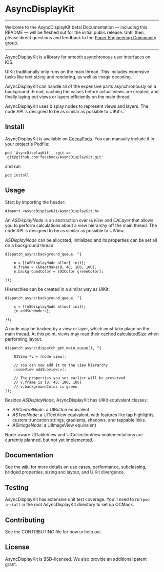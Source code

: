 # AsyncDisplayKit

---

Welcome to the AsyncDisplayKit beta!  Documentation — including this README — will be fleshed out for the initial public release.  Until then, please direct questions and feedback to the [Paper Engineering Community](https://www.facebook.com/groups/551597518288687) group.

---


AsyncDisplayKit is a library for smooth asynchronous user interfaces on iOS.

UIKit traditionally only runs on the main thread. This includes expensive tasks like text sizing and rendering, as well as image decoding. 

AsyncDisplayKit can handle all of the expensive parts asynchronously on a background thread, caching the values before actual views are created, and finally laying out views or layers efficiently on the main thread.

AsyncDisplayKit uses display nodes to represent views and layers. The node API is designed to be as similar as possible to UIKit's. 


## Install

AsyncDisplayKit is available on [CocoaPods](http://cocoapods.org/).  You can manually include it in your project's Podfile:

	pod 'AsyncDisplayKit', :git => 'git@github.com:facebook/AsyncDisplayKit.git'

and run 

	pod install


## Usage

Start by importing the header:

	#import <AsyncDisplayKit/AsyncDisplayKit.h>

An _ASDisplayNode_ is an abstraction over _UIView_ and _CALayer_ that allows you to perform calculations about a view hierarchy off the main thread. The node API is designed to be as similar as possible to UIView.

_ASDisplayNode_ can be allocated, initialized and its properties can be set all on a background thread.

	dispatch_async(background_queue, ^{
	
		n = [[ASDisplayNode alloc] init];
		n.frame = CGRectMake(0, 40, 100, 100);
		n.backgroundColor = [UIColor greenColor];
		
	});

Hierarchies can be created in a similar way as UIKit:

	dispatch_async(background_queue, ^{
		
		s = [[ASDisplayNode alloc] init];
		[n addSubNode:s];
		
	});

A node may be backed by a view or layer, which must take place on the main thread. At this point, views may read their cached calculatedSize when performing layout.

	dispatch_async(dispatch_get_main_queue(), ^{
	
		UIView *v = [node view];
	
		// You can now add it to the view hierarchy
		[someView addSubview:v];

		// The properties you set earlier will be preserved
		// v.frame is {0, 40, 100, 100}
		// v.backgroundColor is green
	});
	
Besides _ASDisplayNode_, AsyncDisplayKit has UIKit equivalent classes:

- _ASControlNode_: a UIButton equivalent
- _ASTextNode_: a UITextView equivalent, with features like tap highlights, custom truncation strings, gradients, shadows, and tappable links.
- _ASImageNode_: a UIImageView equivalent

Node-aware UITableView and UICollectionView implementations are currently planned, but not yet implemented.


## Documentation 

See the [wiki](https://github.com/facebook/AsyncDisplayKit/wiki) for more details on use cases, performance, subclassing, bridged properties, sizing and layout, and UIKit divergence.


## Testing

AsyncDisplayKit has extensive unit test coverage.  You'll need to run `pod install` in the root AsyncDisplayKit directory to set up OCMock.

## Contributing

See the CONTRIBUTING file for how to help out.

## License

AsyncDisplayKit is BSD-licensed.  We also provide an additional patent grant.

